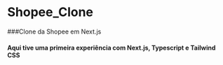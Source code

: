 # Shopee_Clone
###Clone da Shopee em Next.js
#### Aqui tive uma primeira experiência com Next.js, Typescript e Tailwind CSS
